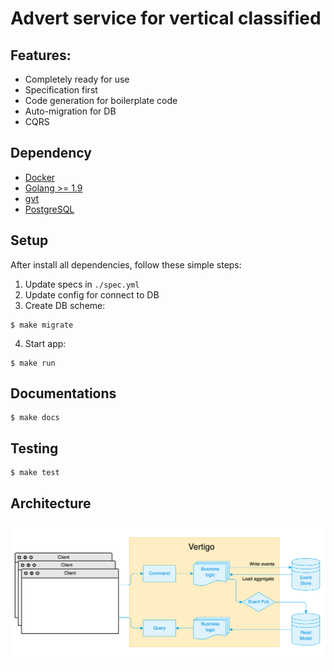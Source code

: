 # Advert service for vertical classified

## Features:
* Completely ready for use
* Specification first
* Code generation for boilerplate code
* Auto-migration for DB
* CQRS

## Dependency
* [Docker](https://www.docker.com/)
* [Golang >= 1.9](https://golang.org/)
* [gvt](https://github.com/FiloSottile/gvt)
* [PostgreSQL](https://www.postgresql.org/)

## Setup
After install all dependencies, follow these simple steps: 
1. Update specs in `./spec.yml`
2. Update config for connect to DB 
3. Create DB scheme:
```
$ make migrate
```
4. Start app:
```
$ make run
```

## Documentations
```
$ make docs
```

## Testing
```
$ make test
```

## Architecture
![architecture](https://raw.githubusercontent.com/kot13/vertigo/true-purpose/static/architecture.png)